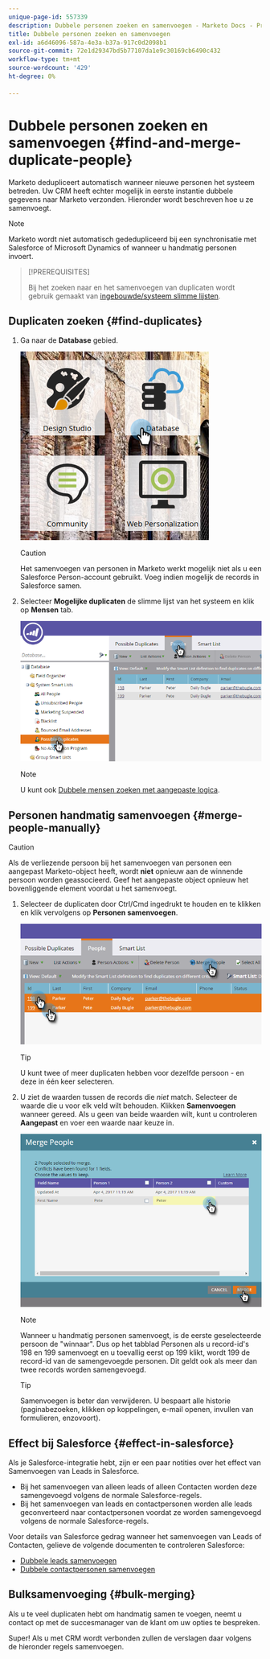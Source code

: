 ```yaml
---
unique-page-id: 557339
description: Dubbele personen zoeken en samenvoegen - Marketo Docs - Productdocumentatie
title: Dubbele personen zoeken en samenvoegen
exl-id: a6d46096-587a-4e3a-b37a-917c0d2098b1
source-git-commit: 72e1d29347bd5b77107da1e9c30169cb6490c432
workflow-type: tm+mt
source-wordcount: '429'
ht-degree: 0%

---
```


# Dubbele personen zoeken en samenvoegen {#find-and-merge-duplicate-people}

Marketo dedupliceert automatisch wanneer nieuwe personen het systeem betreden. Uw CRM heeft echter mogelijk in eerste instantie dubbele gegevens naar Marketo verzonden. Hieronder wordt beschreven hoe u ze samenvoegt.

>[!NOTE]
>
>Marketo wordt niet automatisch gededupliceerd bij een synchronisatie met Salesforce of Microsoft Dynamics of wanneer u handmatig personen invoert.

>[!PREREQUISITES]
>
>Bij het zoeken naar en het samenvoegen van duplicaten wordt gebruik gemaakt van [ingebouwde/systeem slimme lijsten](/help/marketo/product-docs/core-marketo-concepts/smart-lists-and-static-lists/using-smart-lists/use-built-in-system-smart-lists.md).

## Duplicaten zoeken {#find-duplicates}

1. Ga naar de **Database** gebied.

   ![](assets/db.png)

   >[!CAUTION]
   >
   >Het samenvoegen van personen in Marketo werkt mogelijk niet als u een Salesforce Person-account gebruikt. Voeg indien mogelijk de records in Salesforce samen.

1. Selecteer **Mogelijke duplicaten** de slimme lijst van het systeem en klik op **Mensen** tab.

   ![](assets/two.png)

   >[!NOTE]
   >
   >U kunt ook [Dubbele mensen zoeken met aangepaste logica](/help/marketo/product-docs/core-marketo-concepts/smart-lists-and-static-lists/managing-people-in-smart-lists/find-duplicate-people-with-custom-logic.md).

## Personen handmatig samenvoegen {#merge-people-manually}

>[!CAUTION]
>
>Als de verliezende persoon bij het samenvoegen van personen een aangepast Marketo-object heeft, wordt **niet** opnieuw aan de winnende persoon worden geassocieerd. Geef het aangepaste object opnieuw het bovenliggende element voordat u het samenvoegt.

1. Selecteer de duplicaten door Ctrl/Cmd ingedrukt te houden en te klikken en klik vervolgens op **Personen samenvoegen**.

   ![](assets/three.png)

   >[!TIP]
   >
   >U kunt twee of meer duplicaten hebben voor dezelfde persoon - en deze in één keer selecteren.

1. U ziet de waarden tussen de records die _niet_ match. Selecteer de waarde die u voor elk veld wilt behouden. Klikken **Samenvoegen** wanneer gereed. Als u geen van beide waarden wilt, kunt u controleren **Aangepast** en voer een waarde naar keuze in.

   ![](assets/four.png)

   >[!NOTE]
   >
   >Wanneer u handmatig personen samenvoegt, is de eerste geselecteerde persoon de &quot;winnaar&quot;. Dus op het tabblad Personen als u record-id&#39;s 198 en 199 samenvoegt en u toevallig eerst op 199 klikt, wordt 199 de record-id van de samengevoegde personen. Dit geldt ook als meer dan twee records worden samengevoegd.

   >[!TIP]
   >
   >Samenvoegen is beter dan verwijderen. U bespaart alle historie (paginabezoeken, klikken op koppelingen, e-mail openen, invullen van formulieren, enzovoort).

## Effect bij Salesforce {#effect-in-salesforce}

Als je Salesforce-integratie hebt, zijn er een paar notities over het effect van Samenvoegen van Leads in Salesforce.

* Bij het samenvoegen van alleen leads of alleen Contacten worden deze samengevoegd volgens de normale Salesforce-regels.
* Bij het samenvoegen van leads en contactpersonen worden alle leads geconverteerd naar contactpersonen voordat ze worden samengevoegd volgens de normale Salesforce-regels.

Voor details van Salesforce gedrag wanneer het samenvoegen van Leads of Contacten, gelieve de volgende documenten te controleren Salesforce:

* [Dubbele leads samenvoegen](https://help.salesforce.com/HTViewHelpDoc?id=leads_merge.htm&amp;language=en_US)
* [Dubbele contactpersonen samenvoegen](https://help.salesforce.com/HTViewHelpDoc?id=contacts_merge.htm&amp;language=en_US)

## Bulksamenvoeging {#bulk-merging}

Als u te veel duplicaten hebt om handmatig samen te voegen, neemt u contact op met de succesmanager van de klant om uw opties te bespreken.

Super! Als u met CRM wordt verbonden zullen de verslagen daar volgens de hieronder regels samenvoegen.
